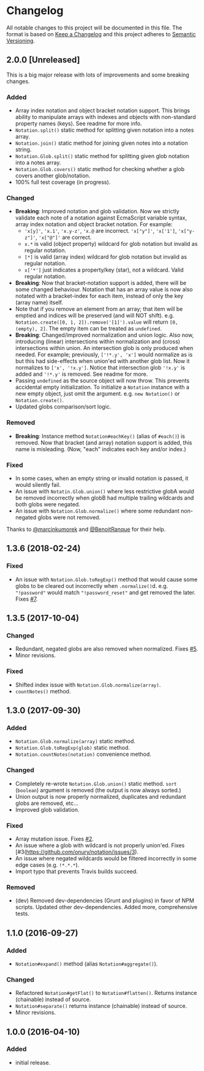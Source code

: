 # Changelog

All notable changes to this project will be documented in this file. The format is based on [Keep a Changelog](http://keepachangelog.com/en/1.0.0/) and this project adheres to [Semantic Versioning](http://semver.org).

## 2.0.0 [Unreleased]

This is a big major release with lots of improvements and some breaking changes.

### Added
- Array index notation and object bracket notation support. This brings ability to manipulate arrays with indexes and objects with non-standard property names (keys). See readme for more info.
- `Notation.split()` static method for splitting given notation into a notes array.
- `Notation.join()` static method for joining given notes into a notation string.
- `Notation.Glob.split()` static method for splitting given glob notation into a notes array.
- `Notation.Glob.covers()` static method for checking whether a glob covers another glob/notation.
- 100% full test coverage (in progress).

### Changed
- **Breaking**: Improved notation and glob validation. Now we strictly validate each note of a notation against EcmaScript variable syntax, array index notation and object bracket notation. For example:
    - `'x[y]'`, `'x.1'`, `'x.y-z'`, `'x.@` are incorrect. `'x["y"]'`, `'x['1']`, `'x["y-z"]'`, `'x["@"]'` are correct. 
    - `x.*` is valid (object property) wildcard for glob notation but invalid as regular notation. 
    - `[*]` is valid (array index) wildcard for glob notation but invalid as regular notation.
    - `x['*']` just indicates a property/key (star), not a wildcard. Valid regular notation.
- **Breaking**: Now that bracket-notation support is added, there will be some changed behaviour. Notation that has an array value is now also notated with a bracket-index for each item, instead of only the key (array name) itself.
- Note that if you remove an element from an array; that item will be emptied and indices will be preserved (and will NOT shift). e.g. `Notation.create([0, 1, 2]).remove('[1]').value` will return `[0, (empty), 2]`. The empty item can be treated as `undefined`.
- **Breaking**: Changed/improved normalization and union logic. Also now, introducing (linear) intersections within normalization and (cross) intersections within union. An intersection glob is only produced when needed. For example; previously, `['!*.y', 'x']` would normalize as is but this had side-effects when union'ed with another glob list. Now it normalizes to `['x', '!x.y']`. Notice that intersection glob `'!x.y'` is added and `'!*.y'` is removed. See readme for more.
- Passing `undefined` as the source object will now throw. This prevents accidental empty initialization. To initialize a `Notation` instance with a new empty object, just omit the argument. e.g. `new Notation()` or `Notation.create()`.
- Updated globs comparison/sort logic.

### Removed
- **Breaking**: Instance method `Notation#eachKey()` (alias of `#each()`) is removed. Now that bracket (and array) notation support is added, this name is misleading. (Now, "each" indicates each key and/or index.)

### Fixed
- In some cases, when an empty string or invalid notation is passed, it would silently fail.
- An issue with `Notatin.Glob.union()` where less restrictive globA would be removed incorrectly when globB had multiple trailing wildcards and both globs were negated.
- An issue with `Notation.Glob.normalize()` where some redundant non-negated globs were not removed.

Thanks to [@marcinkumorek](https://github.com/marcinkumorek) and [@BenoitRanque](https://github.com/BenoitRanque) for their help.

## 1.3.6 (2018-02-24)  

### Fixed
- An issue with `Notation.Glob.toRegExp()` method that would cause some globs to be cleared out incorrectly when `.normalize()`d. e.g. `"!password"` would match `"!password_reset"` and get removed the later. Fixes [#7](https://github.com/onury/notation/issues/7).

## 1.3.5 (2017-10-04)  

### Changed
- Redundant, negated globs are also removed when normalized. Fixes [#5](https://github.com/onury/notation/issues/5).
- Minor revisions.

### Fixed
- Shifted index issue with `Notation.Glob.normalize(array)`.
- `countNotes()` method.

## 1.3.0 (2017-09-30)  

### Added
- `Notation.Glob.normalize(array)` static method.
- `Notation.Glob.toRegExp(glob)` static method.
- `Notation.countNotes(notation)` convenience method.

### Changed
- Completely re-wrote `Notation.Glob.union()` static method. `sort` (`boolean`) argument is removed (the output is now always sorted.)
- Union output is now properly normalized, duplicates and redundant globs are removed, etc...
- Improved glob validation.

### Fixed
- Array mutation issue. Fixes [#2](https://github.com/onury/notation/issues/2).
- An issue where a glob with wildcard is not properly union'ed. Fixes [#3(https://github.com/onury/notation/issues/3). 
- An issue where negated wildcards would be filtered incorrectly in some edge cases (e.g. `!*.*.*`).
- Import typo that prevents Travis builds succeed.

### Removed
- (dev) Removed dev-dependencies (Grunt and plugins) in favor of NPM scripts. Updated other dev-dependencies. Added more, comprehensive tests.

## 1.1.0 (2016-09-27)  

### Added
- `Notation#expand()` method (alias `Notation#aggregate()`).

### Changed
- Refactored `Notation#getFlat()` to `Notation#flatten()`. Returns instance (chainable) instead of source.
- `Notation#separate()` returns instance (chainable) instead of source.
- Minor revisions.

## 1.0.0 (2016-04-10)  

### Added
- initial release.